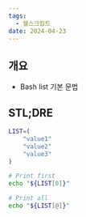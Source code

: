 ```yaml
---
tags:
  - 쉘스크립트
date: 2024-04-23
---
```

## 개요

- Bash list 기본 문법

## STL;DRE

```bash
LIST=(
	"value1"
	"value2"
	"value3"
)

# Print first
echo "${LIST[0]}"

# Print all
echo "${LIST[@]}"
```